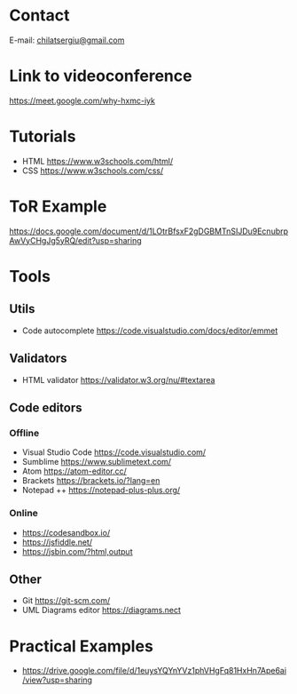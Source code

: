 # Contact

E-mail: chilatsergiu@gmail.com

# Link to videoconference

https://meet.google.com/why-hxmc-iyk

# Tutorials
- HTML https://www.w3schools.com/html/
- CSS https://www.w3schools.com/css/

# ToR Example
https://docs.google.com/document/d/1LOtrBfsxF2gDGBMTnSIJDu9EcnubrpAwVyCHgJg5yRQ/edit?usp=sharing

# Tools
## Utils
- Code autocomplete https://code.visualstudio.com/docs/editor/emmet
## Validators
- HTML validator https://validator.w3.org/nu/#textarea
## Code editors
### Offline
 - Visual Studio Code https://code.visualstudio.com/
 - Sumblime https://www.sublimetext.com/
 - Atom https://atom-editor.cc/
 - Brackets https://brackets.io/?lang=en
 - Notepad ++ https://notepad-plus-plus.org/
 ### Online
 - https://codesandbox.io/
 - https://jsfiddle.net/
 - https://jsbin.com/?html,output
 ## Other
 - Git https://git-scm.com/
- UML Diagrams editor https://diagrams.nect

# Practical Examples
- https://drive.google.com/file/d/1euysYQYnYVz1phVHgFq81HxHn7Ape6ai/view?usp=sharing
